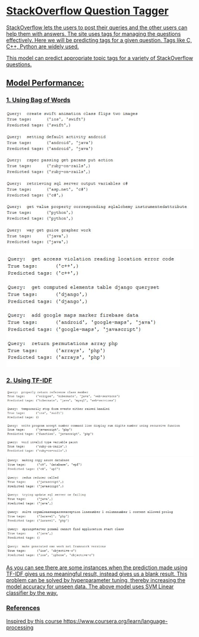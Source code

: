 # <u>StackOverflow Question Tagger
StackOverflow lets the users to post their queries and the other users can help them with answers. The site uses tags for managing the questions effectively. Here we will be predicting tags for a given question. Tags like C, C++, Python are widely used.

This model can predict appropriate topic tags for a variety of StackOverflow questions.

## Model Performance: 
### 1. Using Bag of Words

![bow1](media/bow1.JPG)
![bow2](media/bow2.JPG)

### 2. Using TF-IDF
![tfidf1](media/tfidf1.JPG)
![tfidf2](media/tfidf2.JPG)

As you can see there are some instances when the prediction made using TF-IDF gives us no meaningful result, instead gives us a blank result. This problem can be solved by hyperparameter tuning, thereby increasing the model accuracy for unseen data. The above model uses SVM Linear classifier by the way.

### References
Inspired by this course https://www.coursera.org/learn/language-processing
